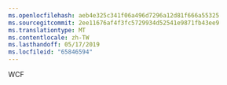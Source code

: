```yaml
---
ms.openlocfilehash: aeb4e325c341f06a496d7296a12d81f666a55325
ms.sourcegitcommit: 2ee11676af4f3fc5729934d52541e9871fb43ee9
ms.translationtype: MT
ms.contentlocale: zh-TW
ms.lasthandoff: 05/17/2019
ms.locfileid: "65846594"
---
```

WCF